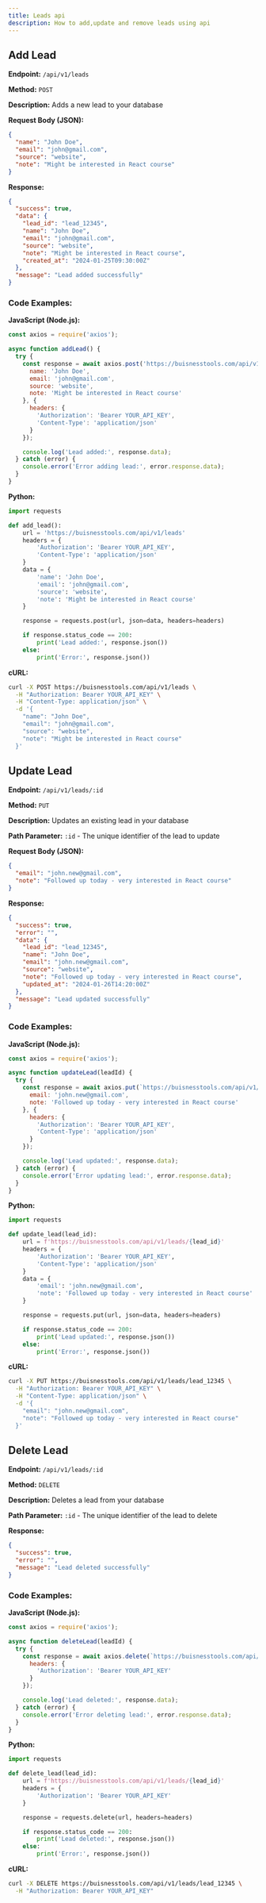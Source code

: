 ```yaml
---
title: Leads api
description: How to add,update and remove leads using api
---
```

## Add Lead

**Endpoint:** `/api/v1/leads`

**Method:** `POST`

**Description:** Adds a new lead to your database

**Request Body (JSON):**

```json
{
  "name": "John Doe",
  "email": "john@gmail.com",
  "source": "website",
  "note": "Might be interested in React course"
}

```

**Response:**

```json
{
  "success": true,
  "data": {
    "lead_id": "lead_12345",
    "name": "John Doe",
    "email": "john@gmail.com",
    "source": "website",
    "note": "Might be interested in React course",
    "created_at": "2024-01-25T09:30:00Z"
  },
  "message": "Lead added successfully"
}

```

### Code Examples:

**JavaScript (Node.js):**

```jsx
const axios = require('axios');

async function addLead() {
  try {
    const response = await axios.post('https://buisnesstools.com/api/v1/leads', {
      name: 'John Doe',
      email: 'john@gmail.com',
      source: 'website',
      note: 'Might be interested in React course'
    }, {
      headers: {
        'Authorization': 'Bearer YOUR_API_KEY',
        'Content-Type': 'application/json'
      }
    });

    console.log('Lead added:', response.data);
  } catch (error) {
    console.error('Error adding lead:', error.response.data);
  }
}

```

**Python:**

```python
import requests

def add_lead():
    url = 'https://buisnesstools.com/api/v1/leads'
    headers = {
        'Authorization': 'Bearer YOUR_API_KEY',
        'Content-Type': 'application/json'
    }
    data = {
        'name': 'John Doe',
        'email': 'john@gmail.com',
        'source': 'website',
        'note': 'Might be interested in React course'
    }

    response = requests.post(url, json=data, headers=headers)

    if response.status_code == 200:
        print('Lead added:', response.json())
    else:
        print('Error:', response.json())

```

**cURL:**

```bash
curl -X POST https://buisnesstools.com/api/v1/leads \
  -H "Authorization: Bearer YOUR_API_KEY" \
  -H "Content-Type: application/json" \
  -d '{
    "name": "John Doe",
    "email": "john@gmail.com",
    "source": "website",
    "note": "Might be interested in React course"
  }'

```

## Update Lead

**Endpoint:** `/api/v1/leads/:id`

**Method:** `PUT`

**Description:** Updates an existing lead in your database

**Path Parameter:** `:id` - The unique identifier of the lead to update

**Request Body (JSON):**

```json
{
  "email": "john.new@gmail.com",
  "note": "Followed up today - very interested in React course"
}

```

**Response:**

```json
{
  "success": true,
  "error": "",
  "data": {
    "lead_id": "lead_12345",
    "name": "John Doe",
    "email": "john.new@gmail.com",
    "source": "website",
    "note": "Followed up today - very interested in React course",
    "updated_at": "2024-01-26T14:20:00Z"
  },
  "message": "Lead updated successfully"
}

```

### Code Examples:

**JavaScript (Node.js):**

```jsx
const axios = require('axios');

async function updateLead(leadId) {
  try {
    const response = await axios.put(`https://buisnesstools.com/api/v1/leads/${leadId}`, {
      email: 'john.new@gmail.com',
      note: 'Followed up today - very interested in React course'
    }, {
      headers: {
        'Authorization': 'Bearer YOUR_API_KEY',
        'Content-Type': 'application/json'
      }
    });

    console.log('Lead updated:', response.data);
  } catch (error) {
    console.error('Error updating lead:', error.response.data);
  }
}

```

**Python:**

```python
import requests

def update_lead(lead_id):
    url = f'https://buisnesstools.com/api/v1/leads/{lead_id}'
    headers = {
        'Authorization': 'Bearer YOUR_API_KEY',
        'Content-Type': 'application/json'
    }
    data = {
        'email': 'john.new@gmail.com',
        'note': 'Followed up today - very interested in React course'
    }

    response = requests.put(url, json=data, headers=headers)

    if response.status_code == 200:
        print('Lead updated:', response.json())
    else:
        print('Error:', response.json())

```

**cURL:**

```bash
curl -X PUT https://buisnesstools.com/api/v1/leads/lead_12345 \
  -H "Authorization: Bearer YOUR_API_KEY" \
  -H "Content-Type: application/json" \
  -d '{
    "email": "john.new@gmail.com",
    "note": "Followed up today - very interested in React course"
  }'

```

## Delete Lead

**Endpoint:** `/api/v1/leads/:id`

**Method:** `DELETE`

**Description:** Deletes a lead from your database

**Path Parameter:** `:id` - The unique identifier of the lead to delete

**Response:**

```json
{
  "success": true,
  "error": "",
  "message": "Lead deleted successfully"
}

```

### Code Examples:

**JavaScript (Node.js):**

```jsx
const axios = require('axios');

async function deleteLead(leadId) {
  try {
    const response = await axios.delete(`https://buisnesstools.com/api/v1/leads/${leadId}`, {
      headers: {
        'Authorization': 'Bearer YOUR_API_KEY'
      }
    });

    console.log('Lead deleted:', response.data);
  } catch (error) {
    console.error('Error deleting lead:', error.response.data);
  }
}

```

**Python:**

```python
import requests

def delete_lead(lead_id):
    url = f'https://buisnesstools.com/api/v1/leads/{lead_id}'
    headers = {
        'Authorization': 'Bearer YOUR_API_KEY'
    }

    response = requests.delete(url, headers=headers)

    if response.status_code == 200:
        print('Lead deleted:', response.json())
    else:
        print('Error:', response.json())

```

**cURL:**

```bash
curl -X DELETE https://buisnesstools.com/api/v1/leads/lead_12345 \
  -H "Authorization: Bearer YOUR_API_KEY"

```